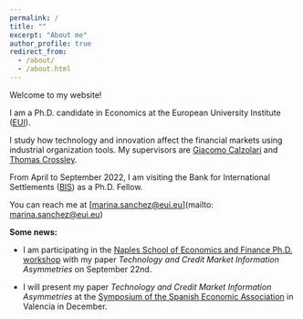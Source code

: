 ```yaml
---
permalink: /
title: ""
excerpt: "About me"
author_profile: true
redirect_from: 
  - /about/
  - /about.html
---
```

Welcome to my website! 

I am a Ph.D. candidate in Economics at the European University Institute ([EUI](https://eui.eu/economics)).

I study how technology and innovation affect the financial markets using industrial organization tools. My supervisors are [Giacomo Calzolari](https://sites.google.com/view/giacomo-calzolari) and [Thomas Crossley](https://sites.google.com/site/tfcrossley/). 

From April to September 2022, I am visiting the Bank for International Settlements ([BIS](https://bis.org)) as a Ph.D. Fellow.

You can reach me at [marina.sanchez@eui.eu](mailto: marina.sanchez@eui.eu)



**Some news:**


* I am participating in the [Naples School of Economics and Finance Ph.D. workshop](https://csef.it/Event/the-1st-naples-school-of-economics-and-finance-phd-and-post-doctoral-workshop/) with my paper _Technology and Credit Market Information Asymmetries_ on September 22nd. 

* I will present my paper _Technology and Credit Market Information Asymmetries_ at the [Symposium of the Spanish Economic Association](http://www.asesec.org/simposio/) in Valencia in December.
